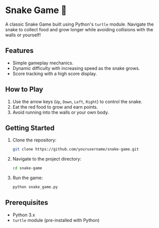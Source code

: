 # Snake Game 🐍

A classic Snake Game built using Python's `turtle` module. Navigate the snake to collect food and grow longer while avoiding collisions with the walls or yourself!

## Features
- Simple gameplay mechanics.
- Dynamic difficulty with increasing speed as the snake grows.
- Score tracking with a high score display.

## How to Play
1. Use the arrow keys (`Up`, `Down`, `Left`, `Right`) to control the snake.
2. Eat the red food to grow and earn points.
3. Avoid running into the walls or your own body.

## Getting Started
1. Clone the repository:
   ```bash
   git clone https://github.com/yourusername/snake-game.git
   ```
2. Navigate to the project directory:
   ```bash
   cd snake-game
   ```
3. Run the game:
   ```bash
   python snake_game.py
   ```

## Prerequisites
- Python 3.x
- `turtle` module (pre-installed with Python)




